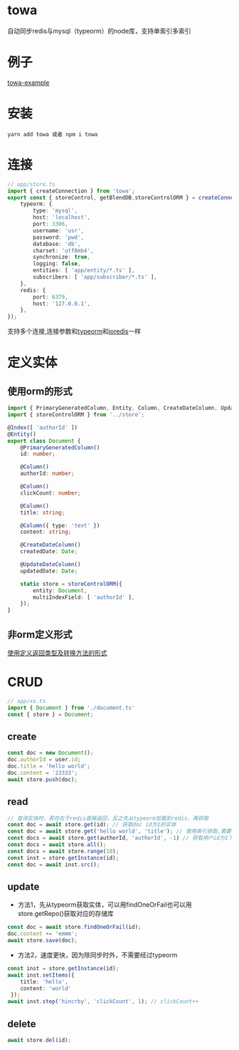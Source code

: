 # towa
自动同步redis与mysql（typeorm）的node库，支持单索引多索引
# 例子
[towa-example](https://github.com/zanllp/towa-example)
# 安装
```
yarn add towa 或者 npm i towa
```
# 连接
```typescript
// app/store.ts
import { createConnection } from 'towa';
export const { storeControl, getBlendDB,storeControlORM } = createConnection({
    typeorm: {
        type: 'mysql',
        host: 'localhost',
        port: 3306,
        username: 'usr',
        password: 'pwd',
        database: 'db',
        charset: 'utf8mb4',
        synchronize: true,
        logging: false,
        entities: [ 'app/entity/*.ts' ],
        subscribers: [ 'app/subscriber/*.ts' ],
    },
    redis: {
        port: 6379, 
        host: '127.0.0.1', 
    },
});
```
支持多个连接,连接参数和[typeorm](https://github.com/typeorm/typeorm/blob/master/docs/zh_CN/connection-options.md)和[ioredis](https://github.com/luin/ioredis)一样
# 定义实体
## 使用orm的形式
```ts
import { PrimaryGeneratedColumn, Entity, Column, CreateDateColumn, UpdateDateColumn, Index } from 'typeorm';
import { storeControlORM } from '../store';

@Index([ 'authorId' ])
@Entity()
export class Document {
    @PrimaryGeneratedColumn()
    id: number;

    @Column()
    authorId: number;

    @Column()
    clickCount: number;

    @Column()
    title: string;

    @Column({ type: 'text' })
    content: string;

    @CreateDateColumn()
    createdDate: Date;

    @UpdateDateColumn()
    updatedDate: Date;

    static store = storeControlORM({
        entity: Document,
        multiIndexField: [ 'authorId' ],
    });
}


```
## 非orm定义形式
[使用定义返回类型及转换方法的形式](./doc/entity-non-orm.md)
# CRUD
```ts
// app/xx.ts
import { Document } from './document.ts'
const { store } = Document;
```
## create
```ts
const doc = new Document();
doc.authorId = user.id;
doc.title = 'hello world';
doc.content = '23333';
await store.push(doc);
```
## read
```ts
// 查询实体时，若存在于redis直接返回，反之先从typeorm加载到redis，再获取
const doc = await store.get(id); // 获取doc id为1的实体
const doc = await store.get('hello world', 'title'); // 使用索引获取,需要指定indexFiled
const docs = await store.get(authorId, 'authorId', -1) // 获取用户id为1下的所有doc
const docs = await store.all(); 
const docs = await store.range(10);
const inst = store.getInstance(id);
const doc = await inst.src();
```
## update
* 方法1，先从typeorm获取实体，可以用findOneOrFail也可以用store.getRepo()获取对应的存储库
```ts
const doc = await store.findOneOrFail(id);
doc.content += 'emmm';
await store.save(doc);
```
* 方法2，速度更快，因为除同步时外，不需要经过typeorm
```ts
const inst = store.getInstance(id);
await inst.setItems({   
    title: 'hello',
    content: 'world'
 });
await inst.step('hincrby', 'clickCount', 1); // clickCount++
```
## delete 
```ts 
await store.del(id);
```
